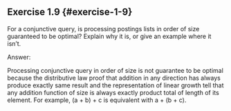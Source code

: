 ## Exercise 1.9 {#exercise-1-9}

For a conjunctive query, is processing postings lists in order of size guaranteed to be optimal? Explain why it is, or give an example where it isn’t.

Answer:

Processing conjunctive query in order of size is not guarantee to be optimal because the distributive law proof that addition in any direction has always produce exactly same result and the representation of linear growth tell that any addition function of size is always exactly product total of length of its element. For example, (a + b) + c is equivalent with a + (b + c).